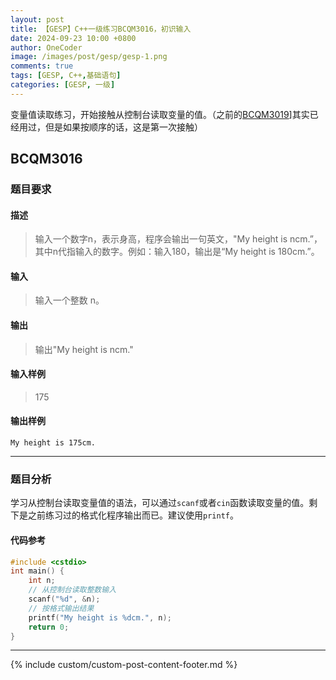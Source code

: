 ```yaml
---
layout: post
title: 【GESP】C++一级练习BCQM3016，初识输入
date: 2024-09-23 10:00 +0800
author: OneCoder
image: /images/post/gesp/gesp-1.png
comments: true
tags: [GESP, C++,基础语句]
categories: [GESP, 一级]
---
```

变量值读取练习，开始接触从控制台读取变量的值。（之前的[BCQM3019](https://www.coderli.com/gesp-1-bcqm3010-3012-3019/)]其实已经用过，但是如果按顺序的话，这是第一次接触）

<!--more-->

## BCQM3016

### 题目要求

#### 描述

>输入一个数字n，表示身高，程序会输出一句英文，"My height is ncm.”，其中n代指输入的数字。例如：输入180，输出是“My height is 180cm.”。

#### 输入

>输入一个整数 n。

#### 输出

>输出"My height is ncm."

#### 输入样例

>175

#### 输出样例

```console
My height is 175cm.
```

---

### 题目分析

学习从控制台读取变量值的语法，可以通过`scanf`或者`cin`函数读取变量的值。剩下是之前练习过的格式化程序输出而已。建议使用`printf`。

#### 代码参考

```cpp
#include <cstdio>
int main() {
    int n;
    // 从控制台读取整数输入 
    scanf("%d", &n);
    // 按格式输出结果
    printf("My height is %dcm.", n);
    return 0;
}
```

---

{% include custom/custom-post-content-footer.md %}
